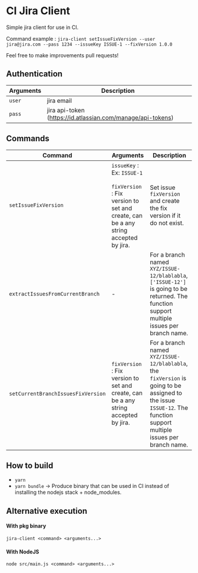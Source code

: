# CI Jira Client

Simple jira client for use in CI.

Command example : `jira-client setIssueFixVersion --user jira@jira.com --pass 1234 --issueKey ISSUE-1 --fixVersion 1.0.0`

Feel free to make improvements pull requests!

## Authentication

| Arguments | Description |
| --- | --- |
| `user` | jira email  |
| `pass` | jira api-token (https://id.atlassian.com/manage/api-tokens) |

## Commands

| Command | Arguments | Description |
| --- | --- | --- |
|  `setIssueFixVersion`   |  `issueKey` : Ex: `ISSUE-1`<br><br>`fixVersion` : Fix version to set and create, can be a any string accepted by jira.   |   Set issue `fixVersion` and create the fix version if it do not exist.  |
| `extractIssuesFromCurrentBranch` | - | For a branch named `XYZ/ISSUE-12/blablabla`, `['ISSUE-12']` is going to be returned. The function support multiple issues per branch name. |
| `setCurrentBranchIssuesFixVersion` | `fixVersion` : Fix version to set and create, can be a any string accepted by jira. | For a branch named `XYZ/ISSUE-12/blablabla`, the `fixVersion` is going to be assigned to the issue `ISSUE-12`. The function support multiple issues per branch name. |

## How to build
* `yarn`
* `yarn bundle` -> Produce binary that can be used in CI instead of installing the nodejs stack + node_modules.

## Alternative execution
#### With pkg binary
`jira-client <command> <arguments...>`
#### With NodeJS
`node src/main.js <command> <arguments...>`
